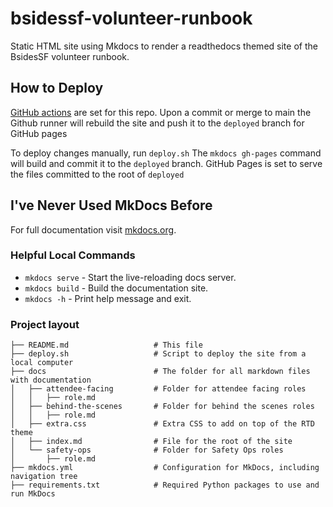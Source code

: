 # bsidessf-volunteer-runbook

Static HTML site using Mkdocs to render a readthedocs themed site of the BsidesSF volunteer runbook.

## How to Deploy

[GitHub actions](.github/workflows/deploy-static-site.yml) are set for this repo. Upon a commit or merge to main the Github runner will rebuild the site and push it to the `deployed` branch for GitHub pages

To deploy changes manually, run `deploy.sh` The `mkdocs gh-pages` command will build and commit it to the `deployed` branch. GitHub Pages is set to serve the files committed to the root of `deployed`

## I've Never Used MkDocs Before

For full documentation visit [mkdocs.org](https://www.mkdocs.org).

### Helpful Local Commands

* `mkdocs serve` - Start the live-reloading docs server.
* `mkdocs build` - Build the documentation site.
* `mkdocs -h` - Print help message and exit.

### Project layout

```
├── README.md                   # This file
├── deploy.sh                   # Script to deploy the site from a local computer
├── docs                        # The folder for all markdown files with documentation
│   ├── attendee-facing         # Folder for attendee facing roles
│   │   ├── role.md
│   ├── behind-the-scenes       # Folder for behind the scenes roles
│   │   ├── role.md
│   ├── extra.css               # Extra CSS to add on top of the RTD theme
│   ├── index.md                # File for the root of the site
│   └── safety-ops              # Folder for Safety Ops roles
│       ├── role.md
├── mkdocs.yml                  # Configuration for MkDocs, including navigation tree
├── requirements.txt            # Required Python packages to use and run MkDocs
```